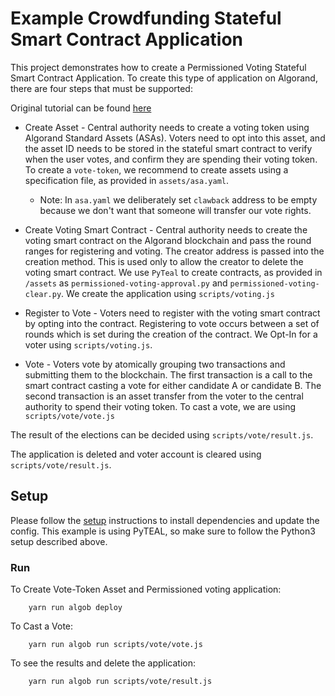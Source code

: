 # Example Crowdfunding Stateful Smart Contract Application

This project demonstrates how to create a Permissioned Voting Stateful Smart Contract Application.
To create this type of application on Algorand, there are four steps that must be supported:

Original tutorial can be found [here](https://developer.algorand.org/solutions/example-permissioned-voting-stateful-smart-contract-application/)
- Create Asset - Central authority needs to create a voting token using Algorand Standard Assets (ASAs). Voters need to opt into this asset, and the asset ID needs to be stored in the stateful smart contract to verify when the user votes, and confirm they are spending their voting token.
To create a `vote-token`, we recommend to create assets using a specification file, as provided in `assets/asa.yaml`.
  - Note: In `asa.yaml` we deliberately set `clawback` address to be empty because we don't want that someone will transfer our vote rights.

- Create Voting Smart Contract - Central authority needs to create the voting smart contract on the Algorand blockchain and pass the round ranges for registering and voting. The creator address is passed into the creation method. This is used only to allow the creator to delete the voting smart contract. We use `PyTeal` to create contracts, as provided in `/assets` as `permissioned-voting-approval.py` and `permissioned-voting-clear.py`.
We create the application using `scripts/voting.js`

- Register to Vote - Voters need to register with the voting smart contract by opting into the contract. Registering to vote occurs between a set of rounds which is set during the creation of the contract. We Opt-In for a voter using `scripts/voting.js`.

- Vote - Voters vote by atomically grouping two transactions and submitting them to the blockchain. The first transaction is a call to the smart contract casting a vote for either candidate A or candidate B. The second transaction is an asset transfer from the voter to the central authority to spend their voting token.
To cast a vote, we are using `scripts/vote/vote.js`

The result of the elections can be decided using `scripts/vote/result.js`.

The application is deleted and voter account is cleared using `scripts/vote/result.js`.

## Setup

Please follow the [setup](../README.md) instructions to install dependencies and update the config.
This example is using PyTEAL, so make sure to follow the Python3 setup described above.

### Run

To Create Vote-Token Asset and Permissioned voting application:

        yarn run algob deploy

To Cast a Vote:

        yarn run algob run scripts/vote/vote.js

To see the results and delete the application:

        yarn run algob run scripts/vote/result.js
